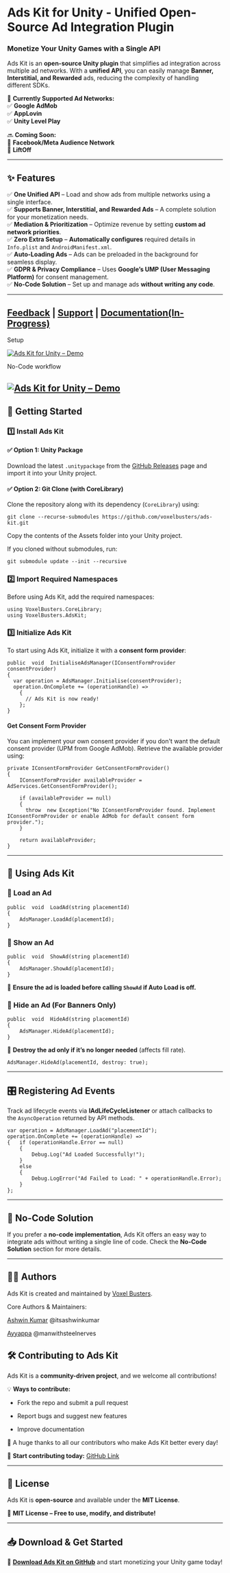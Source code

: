 
# **Ads Kit for Unity** - Unified Open-Source Ad Integration Plugin

### **Monetize Your Unity Games with a Single API**

Ads Kit is an **open-source Unity plugin** that simplifies ad integration across multiple ad networks. With a **unified API**, you can easily manage **Banner, Interstitial, and Rewarded** ads, reducing the complexity of handling different SDKs.

🚀 **Currently Supported Ad Networks:**  
✅ **Google AdMob**  
✅ **AppLovin**  
✅ **Unity Level Play**

🔜 **Coming Soon:**  
🔹 **Facebook/Meta Audience Network**  
🔹 **LiftOff**

----------

## **✨ Features**

✅ **One Unified API** – Load and show ads from multiple networks using a single interface.  
✅ **Supports Banner, Interstitial, and Rewarded Ads** – A complete solution for your monetization needs.  
✅ **Mediation & Prioritization** – Optimize revenue by setting **custom ad network priorities**.  
✅ **Zero Extra Setup** – **Automatically configures** required details in `Info.plist` and `AndroidManifest.xml`.  
✅ **Auto-Loading Ads** – Ads can be preloaded in the background for seamless display.  
✅ **GDPR & Privacy Compliance** – Uses **Google’s UMP (User Messaging Platform)** for consent management.  
✅ **No-Code Solution** – Set up and manage ads **without writing any code**.

---
[Feedback](https://ads-kit.canny.io/) | [Support](https://github.com/voxelbusters/ads-kit/issues) | [Documentation(In-Progress)](https://adskit.voxelbusters.com/)
----------
Setup

[![Ads Kit for Unity – Demo](https://img.youtube.com/vi/zJJ2GnQcTYU/0.jpg)](https://youtu.be/zJJ2GnQcTYU)  

No-Code workflow

[![Ads Kit for Unity – Demo](https://img.youtube.com/vi/eFD7jvuM5vY/0.jpg)](https://youtu.be/eFD7jvuM5vY)   
---

## **📌 Getting Started**

### **1️⃣ Install Ads Kit**
#### ✅ Option 1: Unity Package

Download the latest `.unitypackage` from the [GitHub Releases](https://github.com/voxelbusters/ads-kit/releases/latest) page and import it into your Unity project.

#### ✅ Option 2: Git Clone (with CoreLibrary)

Clone the repository along with its dependency (`CoreLibrary`) using:

```
git clone --recurse-submodules https://github.com/voxelbusters/ads-kit.git
```
Copy the contents of the Assets folder into your Unity project.

If you cloned without submodules, run:

```
git submodule update --init --recursive
```

### **2️⃣ Import Required Namespaces**

Before using Ads Kit, add the required namespaces:

```
using VoxelBusters.CoreLibrary; 
using VoxelBusters.AdsKit;
```

### **3️⃣ Initialize Ads Kit**

To start using Ads Kit, initialize it with a **consent form provider**:

```
public  void  InitialiseAdsManager(IConsentFormProvider consentProvider)
{
  var operation = AdsManager.Initialise(consentProvider);
  operation.OnComplete += (operationHandle) =>
    {
      // Ads Kit is now ready!
    };
}
``` 

#### **Get Consent Form Provider**

You can implement your own consent provider if you don't want the default consent provider (UPM from Google AdMob). Retrieve the available provider using:

```
private IConsentFormProvider GetConsentFormProvider()
{
    IConsentFormProvider availableProvider = AdServices.GetConsentFormProvider();

    if (availableProvider == null)
    {
      throw  new Exception("No IConsentFormProvider found. Implement IConsentFormProvider or enable AdMob for default consent form provider.");
    }

    return availableProvider;
}
``` 

----------

## **🎯 Using Ads Kit**

### **🔹 Load an Ad**

```
public  void  LoadAd(string placementId)
{
    AdsManager.LoadAd(placementId);
}
``` 

### **🔹 Show an Ad**

```
public  void  ShowAd(string placementId)
{
    AdsManager.ShowAd(placementId);
}
```

📌 **Ensure the ad is loaded before calling `ShowAd` if Auto Load is off.**

### **🔹 Hide an Ad (For Banners Only)**

```
public  void  HideAd(string placementId)
{
    AdsManager.HideAd(placementId);
}
```

📌 **Destroy the ad only if it’s no longer needed** (affects fill rate).

```
AdsManager.HideAd(placementId, destroy: true);
```

----------

## **🎛️ Registering Ad Events**

Track ad lifecycle events via **IAdLifeCycleListener** or attach callbacks to the `AsyncOperation` returned by API methods.

```
var operation = AdsManager.LoadAd("placementId");
operation.OnComplete += (operationHandle) =>
{   if (operationHandle.Error == null)
    {
        Debug.Log("Ad Loaded Successfully!");
    }
    else
    {
        Debug.LogError("Ad Failed to Load: " + operationHandle.Error);
    }
};
``` 

----------

## **📢 No-Code Solution**

If you prefer a **no-code implementation**, Ads Kit offers an easy way to integrate ads without writing a single line of code. Check the **No-Code Solution** section for more details.

----------

## 👨‍💻 Authors
Ads Kit is created and maintained by [Voxel Busters](https://github.com/voxelbusters).

Core Authors & Maintainers:

[Ashwin Kumar](https://github.com/itsashwinkumar) @itsashwinkumar

[Ayyappa](https://github.com/manwithsteelnerves) @manwithsteelnerves

## **🛠️ Contributing to Ads Kit**

Ads Kit is a **community-driven project**, and we welcome all contributions!

💡 **Ways to contribute:**

-   Fork the repo and submit a pull request
    
-   Report bugs and suggest new features
    
-   Improve documentation
    

🎉 A huge thanks to all our contributors who make Ads Kit better every day!

🔗 **Start contributing today:** [GitHub Link](https://github.com/voxelbusters/ads-kit)

----------

## **📄 License**

Ads Kit is **open-source** and available under the **MIT License**.

📌 **MIT License – Free to use, modify, and distribute!**

----------

## **📥 Download & Get Started**

🚀 **[Download Ads Kit on GitHub](https://github.com/voxelbusters/ads-kit)** and start monetizing your Unity game today!
